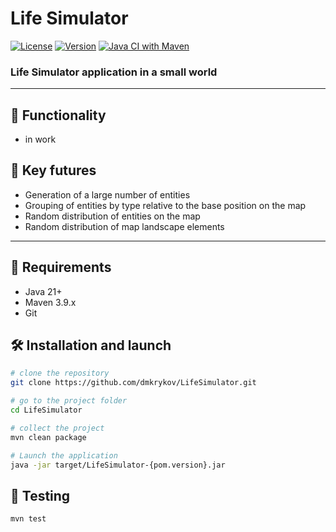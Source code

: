 # Life Simulator

[![License](https://img.shields.io/badge/license-Apache_2.0-blue)](https://www.apache.org/licenses/LICENSE-2.0.txt)
[![Version](https://img.shields.io/badge/version-0.1-green)](https://github.com/dmkrykov/LifeSimulator )
[![Java CI with Maven](https://github.com/dmkrykov/LifeSimulator/actions/workflows/maven.yml/badge.svg?branch=master)](https://github.com/dmkrykov/LifeSimulator/actions/workflows/maven.yml)


### Life Simulator application in a small world
___

## 🔮 Functionality

- in work

## 🚀 Key futures

- Generation of a large number of entities
- Grouping of entities by type relative to the base position on the map
- Random distribution of entities on the map
- Random distribution of map landscape elements

---

## 🧾 Requirements

- Java 21+
- Maven 3.9.x
- Git

## 🛠 Installation and launch

```bash
# clone the repository
git clone https://github.com/dmkrykov/LifeSimulator.git

# go to the project folder
cd LifeSimulator

# collect the project
mvn clean package

# Launch the application
java -jar target/LifeSimulator-{pom.version}.jar
```

## 🧪 Testing
```bash
mvn test
```
